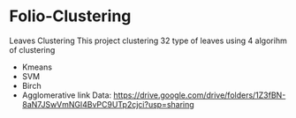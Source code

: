 # Folio-Clustering
Leaves Clustering
This project clustering 32 type of leaves using 4 algorihm of clustering
- Kmeans
- SVM
- Birch
- Agglomerative
link Data: https://drive.google.com/drive/folders/1Z3fBN-8aN7JSwVmNGl4BvPC9UTp2cjci?usp=sharing
